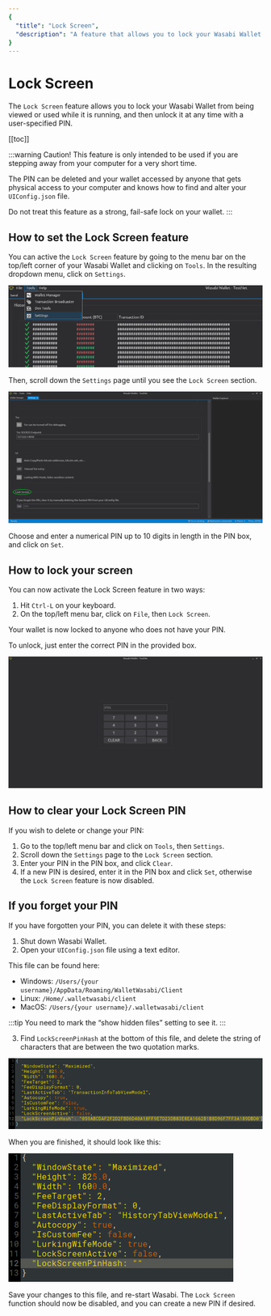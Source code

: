```yaml
---
{
  "title": "Lock Screen",
  "description": "A feature that allows you to lock your Wasabi Wallet from being viewed or used while it is running, and then unlock it at any time with a user-specified PIN. This is the Wasabi documentation, an archive of knowledge about the open-source, non-custodial and privacy-focused Bitcoin wallet for desktop."
}
---
```


# Lock Screen

The `Lock Screen` feature allows you to lock your Wasabi Wallet from being viewed or used while it is running, and then unlock it at any time with a user-specified PIN.

[[toc]]

:::warning Caution!
This feature is only intended to be used if you are stepping away from your computer for a very short time.

The PIN can be deleted and your wallet accessed by anyone that gets physical access to your computer and knows how to find and alter your `UIConfig.json` file.

Do not treat this feature as a strong, fail-safe lock on your wallet.
:::

## How to set the Lock Screen feature

You can active the `Lock Screen` feature by going to the menu bar on the top/left corner of your Wasabi Wallet and clicking on `Tools`.
In the resulting dropdown menu, click on `Settings`.

![](/LockScreenSet1.png)

Then, scroll down the `Settings` page until you see the `Lock Screen` section.

![](/LockScreenSet2.png)

Choose and enter a numerical PIN up to 10 digits in length in the PIN box, and click on `Set`.

## How to lock your screen

You can now activate the Lock Screen feature in two ways:

1. Hit `Ctrl-L` on your keyboard.
2. On the top/left menu bar, click on `File`, then `Lock Screen`.

Your wallet is now locked to anyone who does not have your PIN.

To unlock, just enter the correct PIN in the provided box.

![](/LockedScreen.png)

## How to clear your Lock Screen PIN

If you wish to delete or change your PIN:

1. Go to the top/left menu bar and click on `Tools`, then `Settings`.
2. Scroll down the `Settings` page to the `Lock Screen` section.
3. Enter your PIN in the PIN box, and click `Clear`.
4. If a new PIN is desired, enter it in the PIN box and click `Set`, otherwise the `Lock Screen` feature is now disabled.

## If you forget your PIN

If you have forgotten your PIN, you can delete it with these steps:

1. Shut down Wasabi Wallet.
2. Open your `UIConfig.json` file using a text editor.

This file can be found here:
* Windows: `/Users/{your username}/AppData/Roaming/WalletWasabi/Client`
* Linux: `/Home/.walletwasabi/client`
* MacOS: `/Users/{your username}/.walletwasabi/client`

:::tip
You need to mark the “show hidden files” setting to see it.
:::

3. Find `LockScreenPinHash` at the bottom of this file, and delete the string of characters that are between the two quotation marks.

![](/UIConfigLocked.png)

When you are finished, it should look like this:

![](/UIConfigUnlocked.png)

Save your changes to this file, and re-start Wasabi.
The `Lock Screen` function should now be disabled, and you can create a new PIN if desired.
